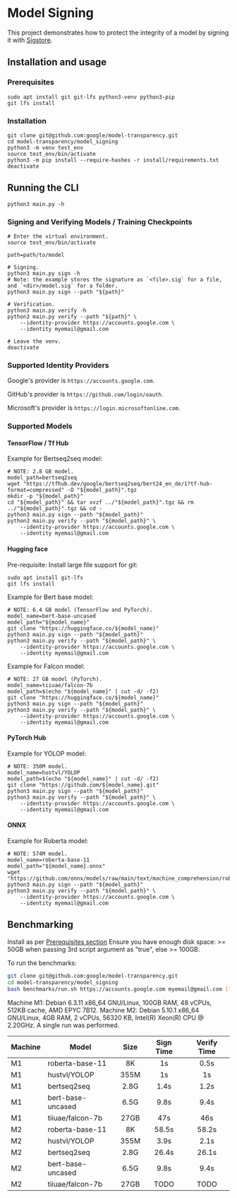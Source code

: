 # Model Signing

This project demonstrates how to protect the integrity of a model by signing it with [Sigstore](https://www.sigstore.dev/).

## Installation and usage

### Prerequisites

```shell
sudo apt install git git-lfs python3-venv python3-pip
git lfs install
```


### Installation

```shell
git clone git@github.com:google/model-transparency.git
cd model-transparency/model_signing
python3 -m venv test_env
source test_env/bin/activate
python3 -m pip install --require-hashes -r install/requirements.txt
deactivate
```

## Running the CLI

```shell
python3 main.py -h
```

### Signing and Verifying Models / Training Checkpoints

```shell
# Enter the virtual environment.
source test_env/bin/activate

path=path/to/model

# Signing.
python3 main.py sign -h
# Note: the example stores the signature as `<file>.sig` for a file, and `<dir>/model.sig` for a folder.
python3 main.py sign --path "${path}"

# Verification.
python3 main.py verify -h
python3 main.py verify --path "${path}" \
    --identity-provider https://accounts.google.com \
    --identity myemail@gmail.com

# Leave the venv.
deactivate
```

### Supported Identity Providers

Google's provider is `https://accounts.google.com`.

GitHub's provider is `https://github.com/login/oauth`.

Microsoft's provider is `https://login.microsoftonline.com`.

### Supported Models

#### TensorFlow / Tf Hub

Example for Bertseq2seq model:

```shell
# NOTE: 2.8 GB model.
model_path=bertseq2seq
wget "https://tfhub.dev/google/bertseq2seq/bert24_en_de/1?tf-hub-format=compressed" -O "${model_path}".tgz
mkdir -p "${model_path}"
cd "${model_path}" && tar xvzf ../"${model_path}".tgz && rm ../"${model_path}".tgz && cd -
python3 main.py sign --path "${model_path}"
python3 main.py verify --path "${model_path}" \
    --identity-provider https://accounts.google.com \
    --identity myemail@gmail.com
```

#### Hugging face

Pre-requisite: Install large file support for git:

```shell
sudo apt install git-lfs
git lfs install
```

Example for Bert base model:

```shell
# NOTE: 6.4 GB model (TensorFlow and PyTorch).
model_name=bert-base-uncased
model_path="${model_name}"
git clone "https://huggingface.co/${model_name}"
python3 main.py sign --path "${model_path}"
python3 main.py verify --path "${model_path}" \
    --identity-provider https://accounts.google.com \
    --identity myemail@gmail.com
```

Example for Falcon model:

```shell
# NOTE: 27 GB model (PyTorch).
model_name=tiiuae/falcon-7b
model_path=$(echo "${model_name}" | cut -d/ -f2)
git clone "https://huggingface.co/${model_name}"
python3 main.py sign --path "${model_path}"
python3 main.py verify --path "${model_path}" \
    --identity-provider https://accounts.google.com \
    --identity myemail@gmail.com
```

#### PyTorch Hub

Example for YOLOP model:

```shell
# NOTE: 350M model.
model_name=hustvl/YOLOP
model_path=$(echo "${model_name}" | cut -d/ -f2)
git clone "https://github.com/${model_name}.git"
python3 main.py sign --path "${model_path}"
python3 main.py verify --path "${model_path}" \
    --identity-provider https://accounts.google.com \
    --identity myemail@gmail.com
```

#### ONNX

Example for Roberta model:

```shell
# NOTE: 574M model.
model_name=roberta-base-11
model_path="${model_name}.onnx"
wget "https://github.com/onnx/models/raw/main/text/machine_comprehension/roberta/model/${model_name}.onnx"
python3 main.py sign --path "${model_path}"
python3 main.py verify --path "${model_path}" \
    --identity-provider https://accounts.google.com \
    --identity myemail@gmail.com
```

## Benchmarking

Install as per [Prerequisites section](#prerequisites)
Ensure you have enough disk space: >= 50GB when passing 3rd script argument as "true", else >= 100GB.

To run the benchmarks:

```bash
git clone git@github.com:google/model-transparency.git
cd model-transparency/model_signing
bash benchmarks/run.sh https://accounts.google.com myemail@gmail.com [true]
```

Machine M1: Debian 6.3.11 x86_64 GNU/Linux, 100GB RAM, 48 vCPUs, 512KB cache, AMD EPYC 7B12.
Machine M2: Debian 5.10.1 x86_64 GNU/Linux, 4GB RAM, 2 vCPUs, 56320 KB, Intel(R) Xeon(R) CPU @ 2.20GHz.
A single run was performed.

| Machine | Model   |      Size      |  Sign Time | Verify Time | 
|--------|----------|:-------------:|:------:|:------:|
| M1 | roberta-base-11 | 8K | 1s | 0.5s |
| M1 | hustvl/YOLOP | 355M |  1s | 1s |
| M1 | bertseq2seq |    2.8G   |   1.4s |  1.2s |
| M1 | bert-base-uncased |  6.5G | 9.8s | 9.4s |
| M1 | tiiuae/falcon-7b | 27GB | 47s | 46s |
| M2 | roberta-base-11 | 8K | 58.5s | 58.2s |
| M2 | hustvl/YOLOP | 355M | 3.9s | 2.1s |
| M2 | bertseq2seq |    2.8G   |   26.4s |  26.1s |
| M2 | bert-base-uncased |  6.5G | 9.8s | 9.4s |
| M2 | tiiuae/falcon-7b | 27GB | TODO | TODO |



